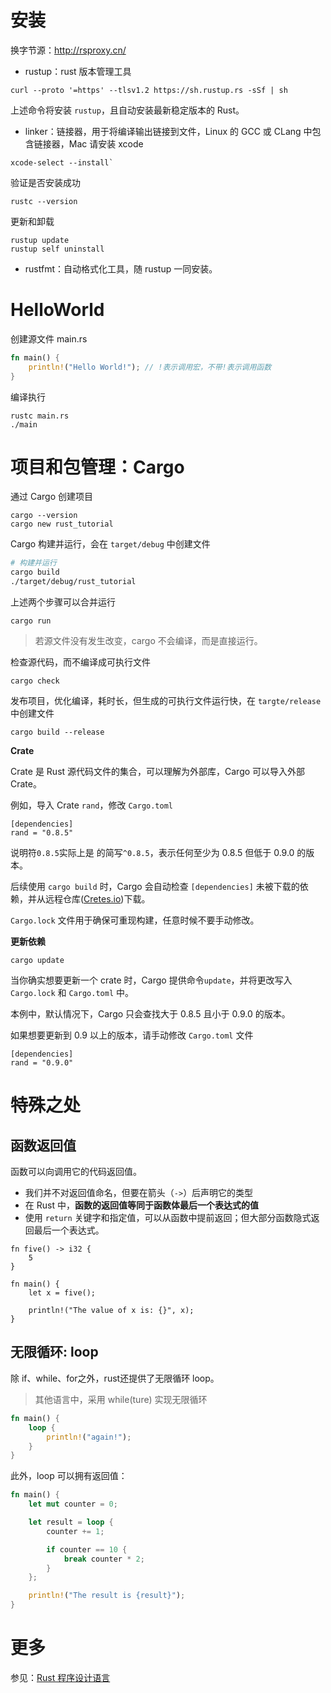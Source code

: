 # 安装

换字节源：http://rsproxy.cn/

- rustup：rust 版本管理工具

```
curl --proto '=https' --tlsv1.2 https://sh.rustup.rs -sSf | sh
```

上述命令将安装 `rustup`，且自动安装最新稳定版本的 Rust。

- linker：链接器，用于将编译输出链接到文件，Linux 的 GCC 或 CLang 中包含链接器，Mac 请安装 xcode

````
xcode-select --install`
````

验证是否安装成功

```
rustc --version
```

更新和卸载

```
rustup update
rustup self uninstall
```

- rustfmt：自动格式化工具，随 rustup 一同安装。

# HelloWorld

创建源文件 main.rs

```rust
fn main() {
    println!("Hello World!"); // !表示调用宏，不带!表示调用函数
}
```

编译执行

```
rustc main.rs
./main
```

# 项目和包管理：Cargo

通过 Cargo 创建项目

```
cargo --version
cargo new rust_tutorial
```

 Cargo 构建并运行，会在 `target/debug` 中创建文件

```sh
# 构建并运行
cargo build
./target/debug/rust_tutorial
```

上述两个步骤可以合并运行

```
cargo run
```

> 若源文件没有发生改变，cargo 不会编译，而是直接运行。

检查源代码，而不编译成可执行文件

```
cargo check
```

发布项目，优化编译，耗时长，但生成的可执行文件运行快，在 `targte/release` 中创建文件

```
cargo build --release
```

**Crate**

Crate 是 Rust 源代码文件的集合，可以理解为外部库，Cargo 可以导入外部 Crate。

例如，导入 Crate `rand`，修改 `Cargo.toml`

```
[dependencies]
rand = "0.8.5"
```

说明符`0.8.5`实际上是 的简写`^0.8.5`，表示任何至少为 0.8.5 但低于 0.9.0 的版本。

后续使用 `cargo build` 时，Cargo 会自动检查 `[dependencies]` 未被下载的依赖，并从远程仓库([Cretes.io](https://crates.io/))下载。

`Cargo.lock` 文件用于确保可重现构建，任意时候不要手动修改。

**更新依赖**

```
cargo update
```

当你确实想要更新一个 crate 时，Cargo 提供命令`update`，并将更改写入 `Cargo.lock`  和 `Cargo.toml` 中。

本例中，默认情况下，Cargo 只会查找大于 0.8.5 且小于 0.9.0 的版本。

如果想要更新到 0.9 以上的版本，请手动修改 `Cargo.toml` 文件

```
[dependencies]
rand = "0.9.0"
```

# 特殊之处

## 函数返回值

函数可以向调用它的代码返回值。

- 我们并不对返回值命名，但要在箭头（`->`）后声明它的类型
- 在 Rust 中，**函数的返回值等同于函数体最后一个表达式的值**
- 使用 `return` 关键字和指定值，可以从函数中提前返回；但大部分函数隐式返回最后一个表达式。

```
fn five() -> i32 {
    5
}

fn main() {
    let x = five();

    println!("The value of x is: {}", x);
}
```

## 无限循环: loop

除 if、while、for之外，rust还提供了无限循环 loop。

> 其他语言中，采用 while(ture) 实现无限循环

```rust
fn main() {
    loop {
        println!("again!");
    }
}
```

此外，loop 可以拥有返回值：

```rust
fn main() {
    let mut counter = 0;

    let result = loop {
        counter += 1;

        if counter == 10 {
            break counter * 2;
        }
    };

    println!("The result is {result}");
}
```

# 更多

参见：[Rust 程序设计语言 ](https://rustwiki.org/zh-CN/book/)
